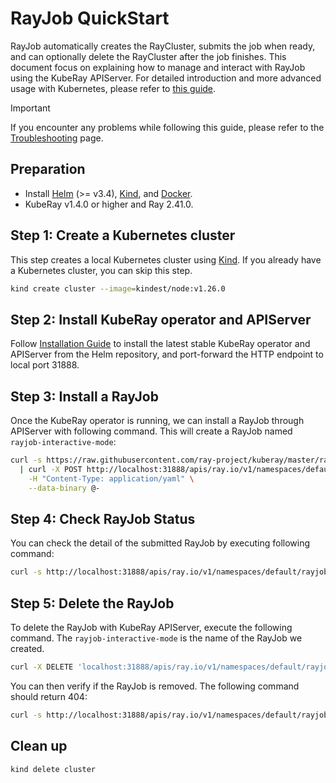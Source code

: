 # RayJob QuickStart

RayJob automatically creates the RayCluster, submits the job when ready, and can
optionally delete the RayCluster after the job finishes. This document focus on explaining
how to manage and interact with RayJob using the KubeRay APIServer. For detailed
introduction and more advanced usage with Kubernetes, please refer to [this
guide](https://docs.ray.io/en/latest/cluster/kubernetes/getting-started/rayjob-quick-start.html).

> [!IMPORTANT]
> If you encounter any problems while following this guide, please refer to the [Troubleshooting](../Troubleshooting.md)
> page.

## Preparation

- Install [Helm](https://helm.sh/docs/intro/install/) (>= v3.4),
[Kind](https://kind.sigs.k8s.io/docs/user/quick-start/#installation), and
[Docker](https://docs.docker.com/engine/install/).
- KubeRay v1.4.0 or higher and Ray 2.41.0.

## Step 1: Create a Kubernetes cluster

This step creates a local Kubernetes cluster using [Kind](https://kind.sigs.k8s.io/). If you already have a Kubernetes
cluster, you can skip this step.

```sh
kind create cluster --image=kindest/node:v1.26.0
```

## Step 2: Install KubeRay operator and APIServer

Follow [Installation Guide](../Installation.md) to install the latest stable KubeRay
operator and APIServer from the Helm repository, and port-forward the HTTP endpoint to
local port 31888.

## Step 3: Install a RayJob

Once the KubeRay operator is running, we can install a RayJob through APIServer with
following command. This will create a RayJob named `rayjob-interactive-mode`:

```sh
curl -s https://raw.githubusercontent.com/ray-project/kuberay/master/ray-operator/config/samples/ray-job.interactive-mode.yaml \
  | curl -X POST http://localhost:31888/apis/ray.io/v1/namespaces/default/rayjobs \
    -H "Content-Type: application/yaml" \
    --data-binary @-
```

## Step 4: Check RayJob Status

You can check the detail of the submitted RayJob by executing following command:

```sh
curl -s http://localhost:31888/apis/ray.io/v1/namespaces/default/rayjobs/rayjob-interactive-mode
```

## Step 5: Delete the RayJob

To delete the RayJob with KubeRay APIServer, execute the following command. The `rayjob-interactive-mode` is the name of
the RayJob we created.

```sh
curl -X DELETE 'localhost:31888/apis/ray.io/v1/namespaces/default/rayjobs/rayjob-interactive-mode'
```

You can then verify if the RayJob is removed. The following command should return 404:

```sh
curl -s http://localhost:31888/apis/ray.io/v1/namespaces/default/rayjobs/rayjob-interactive-mode
```

## Clean up

```sh
kind delete cluster
```
